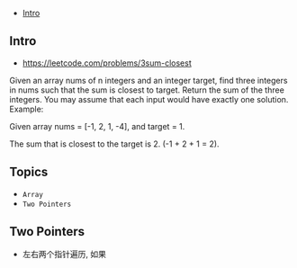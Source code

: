 - [Intro](#intro)

## Intro

- https://leetcode.com/problems/3sum-closest

Given an array nums of n integers and an integer target, find three integers in nums such that the sum is closest to target. Return the sum of the three integers. You may assume that each input would have exactly one solution.
Example:

Given array nums = [-1, 2, 1, -4], and target = 1.

The sum that is closest to the target is 2. (-1 + 2 + 1 = 2).








## Topics

- `Array`
- `Two Pointers`


## Two Pointers

- 左右两个指针遍历, 如果

















